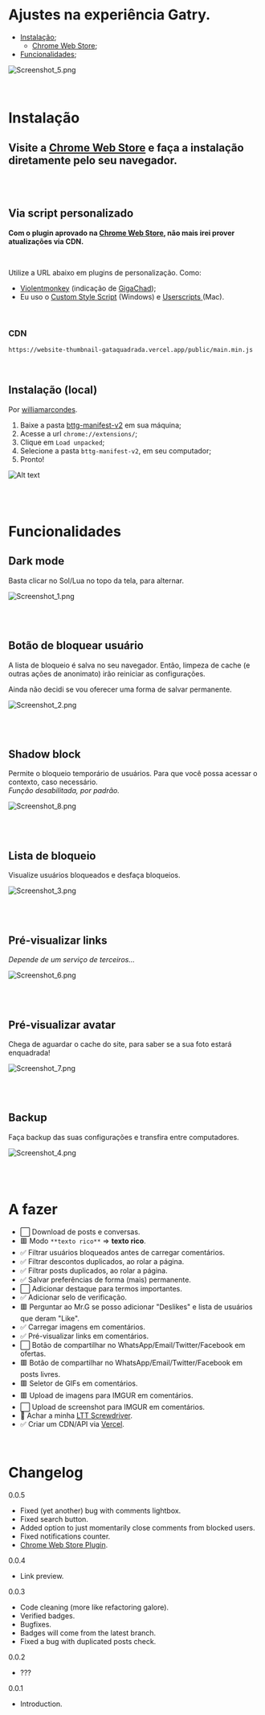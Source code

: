 # Ajustes na experiência Gatry.

-   [Instalação](#instalação);
    -   [Chrome Web Store](https://chrome.google.com/webstore/detail/nhhngompdakhdgelejdkkbianmnmbecl);
-   [Funcionalidades](#funcionalidades);

![Screenshot_5.png](/assets/screenshot_5.png)

<br>

# Instalação

## Visite a [Chrome Web Store](https://chrome.google.com/webstore/detail/nhhngompdakhdgelejdkkbianmnmbecl) e faça a instalação diretamente pelo seu navegador.

<br>
<br>

## Via script personalizado

**Com o plugin aprovado na [Chrome Web Store](https://chrome.google.com/webstore/detail/nhhngompdakhdgelejdkkbianmnmbecl), não mais irei prover atualizações via CDN.**

<br>

Utilize a URL abaixo em plugins de personalização. Como:

-   [Violentmonkey](https://violentmonkey.github.io) (indicação de [GigaChad](https://gatry.com/usuarios/detalhe/GigaChad));
-   Eu uso o [Custom Style Script](https://chrome.google.com/webstore/detail/custom-style-script/ecjfaoeopefafjpdgnfcjnhinpbldjij) (Windows) e [Userscripts ](https://apps.apple.com/us/app/userscripts/id1463298887) (Mac).

<br>

### CDN

`https://website-thumbnail-gataquadrada.vercel.app/public/main.min.js`

<br>

## Instalação (local)

Por [williamarcondes](https://github.com/williamarcondes/).

1. Baixe a pasta [bttg-manifest-v2](/bttg-manifest-v2) em sua máquina;
2. Acesse a url `chrome://extensions/`;
3. Clique em `Load unpacked`;
4. Selecione a pasta `bttg-manifest-v2`, em seu computador;
5. Pronto!

![Alt text](assets/how_install_chrome.png)

<br>
<br>

# Funcionalidades

## Dark mode

Basta clicar no Sol/Lua no topo da tela, para alternar.

![Screenshot_1.png](/assets/screenshot_1.png)

<br> 
<br>

## Botão de bloquear usuário

A lista de bloqueio é salva no seu navegador. Então, limpeza de cache (e outras ações de anonimato) irão reiniciar as configurações.

Ainda não decidi se vou oferecer uma forma de salvar permanente.

![Screenshot_2.png](/assets/screenshot_2.png)

<br> 
<br>

## Shadow block

Permite o bloqueio temporário de usuários. Para que você possa acessar o contexto, caso necessário.  
_Função desabilitada, por padrão._

![Screenshot_8.png](/assets/screenshot_8.png)

<br> 
<br>

## Lista de bloqueio

Visualize usuários bloqueados e desfaça bloqueios.

![Screenshot_3.png](/assets/screenshot_3.png)

<br>
<br>

## Pré-visualizar links

_Depende de um serviço de terceiros..._

![Screenshot_6.png](/assets/screenshot_6.png)

<br>
<br>

## Pré-visualizar avatar

Chega de aguardar o cache do site, para saber se a sua foto estará enquadrada!

![Screenshot_7.png](/assets/screenshot_7.png)

<br>
<br>

## Backup

Faça backup das suas configurações e transfira entre computadores.

![Screenshot_4.png](/assets/screenshot_4.png)

<br>
<br>

# A fazer

-   ⬜ Download de posts e conversas.
-   🟥 Modo `**texto rico**` => **texto rico**.
-   ✅ Filtrar usuários bloqueados antes de carregar comentários.
-   ✅ Filtrar descontos duplicados, ao rolar a página.
-   ✅ Filtrar posts duplicados, ao rolar a página.
-   ✅ Salvar preferências de forma (mais) permanente.
-   ⬜ Adicionar destaque para termos importantes.
-   ✅ Adicionar selo de verificação.
-   🟥 Perguntar ao Mr.G se posso adicionar "Deslikes" e lista de usuários que deram "Like".
-   ✅ Carregar imagens em comentários.
-   ✅ Pré-visualizar links em comentários.
-   ⬜ Botão de compartilhar no WhatsApp/Email/Twitter/Facebook em ofertas.
-   🟥 Botão de compartilhar no WhatsApp/Email/Twitter/Facebook em posts livres.
-   🟥 Seletor de GIFs em comentários.
-   🟥 Upload de imagens para IMGUR em comentários.
-   ⬜ Upload de screenshot para IMGUR em comentários.
-   🔄️ Achar a minha [LTT Screwdriver](https://www.lttstore.com/products/screwdriver).
-   ✅ Criar um CDN/API via [Vercel](https://website-thumbnail-gataquadrada.vercel.app/public/main.min.js).

<br>

# Changelog

0.0.5

-   Fixed (yet another) bug with comments lightbox.
-   Fixed search button.
-   Added option to just momentarily close comments from blocked users.
-   Fixed notifications counter.
-   [Chrome Web Store Plugin](https://chrome.google.com/webstore/detail/nhhngompdakhdgelejdkkbianmnmbecl).

0.0.4

-   Link preview.

0.0.3

-   Code cleaning (more like refactoring galore).
-   Verified badges.
-   Bugfixes.
-   Badges will come from the latest branch.
-   Fixed a bug with duplicated posts check.

0.0.2

-   ???

0.0.1

-   Introduction.
